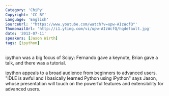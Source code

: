 ```yaml
---
Category: 'ChiPy'
Copyright: 'CC BY'
Language: 'English'
SourceUrl: '"https://www.youtube.com/watch?v=upw-AIzWcfQ"'
ThumbnailUrl: 'http://i1.ytimg.com/vi/upw-AIzWcfQ/hqdefault.jpg'
date: '2013-07-11'
speakers: [Jason Wirth]
tags: [ipython]
---
```

ipython was a big focus of Scipy:  Fernando gave a keynote, Brian gave a talk, and there was a tutorial. 

 ipython appeals to a broad audience from beginners to advanced users. "IDLE is awful and I basically learned Python using iPython" says Jason, whose presentation will touch on the powerful features and extensibility for advanced users.